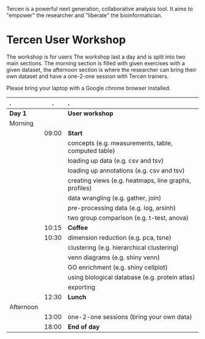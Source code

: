 Tercen is a powerful next generation, collaborative analysis tool. It aims to "empower" the researcher and "liberate" the bioinformatician.

# Tercen User Workshop

The workshop is for users The workshop last a day and is split into two main sections. The morning section is filled with given exercises with a given dataset, the afternoon section is where the researcher can bring their own dataset and have a one-2-one session with Tercen trainers.

Please bring your laptop with a Google chrome browser installed.

|  .        |  .    |  .
| :---      | :---: | :---
| __Day 1__ |       | __User workshop__
| Morning   |       |
|           | 09:00 | __Start__
|           |       | concepts (e.g. measurements, table, computed table)
|           |       | loading up data (e.g. csv and tsv)
|           |       | loading up annotations (e.g. csv and tsv)
|           |       | creating views (e.g. heatmaps, line graphs, profiles)
|           |       | data wrangling (e.g. gather, join)
|           |       | pre-processing data (e.g. log, arsinh)
|           |       | two group comparison (e.g. t-test, anova)
|           | 10:15 | __Coffee__
|           | 10:30 | dimension reduction (e.g. pca, tsne)
|           |       | clustering (e.g. hierarchical clustering)
|           |       | venn diagrams (e.g. shiny venn)
|           |       | GO enrichment (e.g. shiny cellplot)
|           |       | using biological database (e.g. protein atlas)
|           |       | exporting
|           | 12:30 | __Lunch__
|Afternoon  |       |
|           | 13:00 | one-2-one sessions (bring your own data)
|           | 18:00 | __End of day__
